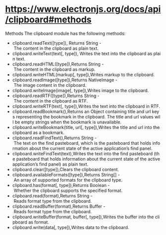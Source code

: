 # <https://www.electronjs.org/docs/api/clipboard#methods>

Methods
The clipboard module has the following methods:

- clipboard.readText([type]), Returns String - The content in the clipboard as plain text.
- clipboard.writeText(text[, type]), Writes the text into the clipboard as plain text.
- clipboard.readHTML([type]),Returns String - The content in the clipboard as markup.
- clipboard.writeHTML(markup[, type]),Writes markup to the clipboard.
- clipboard.readImage([type]),Returns NativeImage - The image content in the clipboard.
- clipboard.writeImage(image[, type]),Writes image to the clipboard.
- clipboard.readRTF([type]),Returns String - The content in the clipboard as RTF.
- clipboard.writeRTF(text[, type]),Writes the text into the clipboard in RTF.
- clipboard.readBookmark(),Returns an Object containing title and url keys representing the bookmark in the clipboard. The title and url values will be empty strings when the bookmark is unavailable.
- clipboard.writeBookmark(title, url[, type]),Writes the title and url into the clipboard as a bookmark.
- clipboard.readFindText(),Returns String - The text on the find pasteboard, which is the pasteboard that holds information about the current state of the active application’s find panel.
- clipboard.writeFindText(text),Writes the text into the find pasteboard (the pasteboard that holds information about the current state of the active application’s find panel) as plain text.
- clipboard.clear([type]),Clears the clipboard content.
- clipboard.availableFormats([type]),Returns String[] - An array of supported formats for the clipboard type.
- clipboard.has(format[, type]),Returns Boolean - Whether the clipboard supports the specified format.
- clipboard.read(format),Returns String - Reads format type from the clipboard.
- clipboard.readBuffer(format),Returns Buffer - Reads format type from the clipboard.
- clipboard.writeBuffer(format, buffer[, type]),Writes the buffer into the clipboard as format.
- clipboard.write(data[, type]),Writes data to the clipboard.
